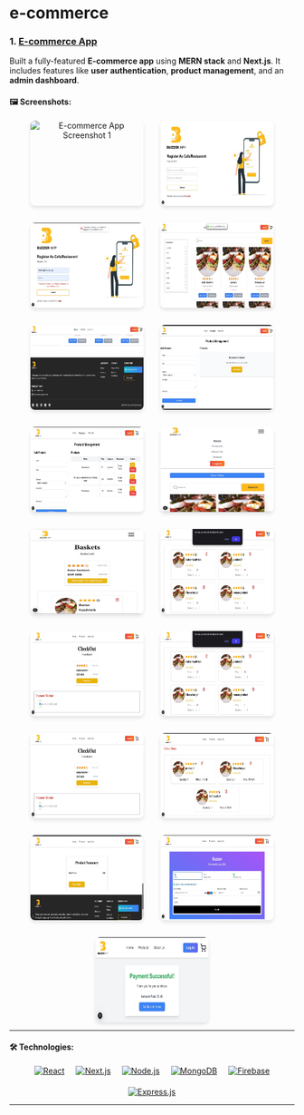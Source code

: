 ﻿# e-commerce

### 1. **[E-commerce App](https://github.com/OverStarCode/e-commerce)**
Built a fully-featured **E-commerce app** using **MERN stack** and **Next.js**. It includes features like **user authentication**, **product management**, and an **admin dashboard**.

#### 🖼 Screenshots:
<div style="display: flex; flex-wrap: wrap; gap: 30px; justify-content: center;" align="center">
  <img src="[assest/images/e-commerce/1.jpeg](https://github.com/OverStarCode/OverStarCode/blob/main/assest/images/e-commerce/1.jpeg?raw=true)" alt="E-commerce App Screenshot 1" style="width: 200px; height:150px; box-shadow: 0 4px 6px rgba(0, 0, 0, 0.1); border-radius: 8px;">
  <img src="assest/images/e-commerce/2.jpeg" alt="E-commerce App Screenshot 2" style="width: 200px; height: 150px; box-shadow: 0 4px 6px rgba(0, 0, 0, 0.1); border-radius: 8px;">
  <img src="assest/images/e-commerce/3.jpeg" alt="E-commerce App Screenshot 3" style="width: 200px; height: 150px; box-shadow: 0 4px 6px rgba(0, 0, 0, 0.1); border-radius: 8px;">
  <img src="assest/images/e-commerce/4.jpeg" alt="E-commerce App Screenshot 4" style="width: 200px; height: 150px; box-shadow: 0 4px 6px rgba(0, 0, 0, 0.1); border-radius: 8px;">
  <img src="assest/images/e-commerce/5.jpeg" alt="E-commerce App Screenshot 5" style="width: 200px; height: 150px; box-shadow: 0 4px 6px rgba(0, 0, 0, 0.1); border-radius: 8px;">
  <img src="assest/images/e-commerce/6.jpeg" alt="E-commerce App Screenshot 6" style="width: 200px; height: 150px; box-shadow: 0 4px 6px rgba(0, 0, 0, 0.1); border-radius: 8px;">
  <img src="assest/images/e-commerce/7.jpeg" alt="E-commerce App Screenshot 7" style="width: 200px; height: 150px; box-shadow: 0 4px 6px rgba(0, 0, 0, 0.1); border-radius: 8px;">
  <img src="assest/images/e-commerce/8.jpeg" alt="E-commerce App Screenshot 8" style="width: 200px; height: 150px; box-shadow: 0 4px 6px rgba(0, 0, 0, 0.1); border-radius: 8px;">
  <img src="assest/images/e-commerce/9.jpeg" alt="E-commerce App Screenshot 9" style="width: 200px; height: 150px; box-shadow: 0 4px 6px rgba(0, 0, 0, 0.1); border-radius: 8px;">
  <img src="assest/images/e-commerce/10.jpeg" alt="E-commerce App Screenshot 10" style="width: 200px; height: 150px; box-shadow: 0 4px 6px rgba(0, 0, 0, 0.1); border-radius: 8px;">
  <img src="assest/images/e-commerce/11.jpeg" alt="E-commerce App Screenshot 11" style="width: 200px; height: 150px; box-shadow: 0 4px 6px rgba(0, 0, 0, 0.1); border-radius: 8px;">
  <img src="assest/images/e-commerce/12.jpeg" alt="E-commerce App Screenshot 12" style="width: 200px; height: 150px; box-shadow: 0 4px 6px rgba(0, 0, 0, 0.1); border-radius: 8px;">
  <img src="assest/images/e-commerce/13.jpeg" alt="E-commerce App Screenshot 13" style="width: 200px; height: 150px; box-shadow: 0 4px 6px rgba(0, 0, 0, 0.1); border-radius: 8px;">
  <img src="assest/images/e-commerce/14.jpeg" alt="E-commerce App Screenshot 14" style="width: 200px; height: 150px; box-shadow: 0 4px 6px rgba(0, 0, 0, 0.1); border-radius: 8px;">
  <img src="assest/images/e-commerce/15.jpeg" alt="E-commerce App Screenshot 15" style="width: 200px; height: 150px; box-shadow: 0 4px 6px rgba(0, 0, 0, 0.1); border-radius: 8px;">
  <img src="assest/images/e-commerce/16.jpeg" alt="E-commerce App Screenshot 16" style="width: 200px; height: 150px; box-shadow: 0 4px 6px rgba(0, 0, 0, 0.1); border-radius: 8px;">
  <img src="assest/images/e-commerce/18.jpeg" alt="E-commerce App Screenshot 18" style="width: 200px; height: 150px; box-shadow: 0 4px 6px rgba(0, 0, 0, 0.1); border-radius: 8px;">
</div>


---

#### 🛠️ Technologies:
<div align="center" style="display: flex; flex-wrap: wrap; gap: 20px; justify-content: center;">
  <a href="https://reactjs.org/"><img src="https://img.shields.io/badge/React-61DAFB?style=flat&logo=react&logoColor=black" alt="React" /></a>
  <a href="https://nextjs.org/"><img src="https://img.shields.io/badge/Next.js-000000?style=flat&logo=nextdotjs&logoColor=white" alt="Next.js" /></a>
  <a href="https://nodejs.org/"><img src="https://img.shields.io/badge/Node.js-339933?style=flat&logo=node.js&logoColor=white" alt="Node.js" /></a>
  <a href="https://www.mongodb.com/"><img src="https://img.shields.io/badge/MongoDB-47A248?style=flat&logo=mongodb&logoColor=white" alt="MongoDB" /></a>
  <a href="https://firebase.google.com/"><img src="https://img.shields.io/badge/Firebase-FFCA28?style=flat&logo=firebase&logoColor=white" alt="Firebase" /></a>
  <a href="https://expressjs.com/"><img src="https://img.shields.io/badge/Express.js-404D59?style=flat&logo=express&logoColor=white" alt="Express.js" /></a>
</div>

---
